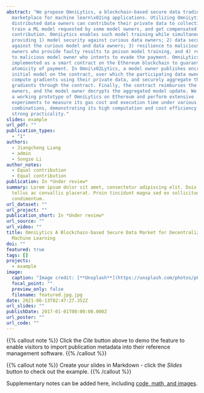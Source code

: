 ```yaml
---
abstract: "We propose OmniLytics, a blockchain-based secure data trading
  marketplace for machine learn\x02ing applications. Utilizing OmniLytics, many
  distributed data owners can contribute their private data to collectively
  train a ML model requested by some model owners, and get compensated for data
  contribution. OmniLytics enables such model training while simultaneously
  providing 1) model security against curious data owners; 2) data security
  against the curious model and data owners; 3) resilience to malicious data
  owners who provide faulty results to poison model training, and 4) resilience
  to malicious model owner who intents to evade the payment. OmniLytics is
  implemented as a smart contract on the Ethereum blockchain to guarantee the
  atomicity of payment. In Omni\x02Lytics, a model owner publishes encrypted
  initial model on the contract, over which the participating data owners
  compute gradients using their private data, and securely aggregate the
  gradients through the contract. Finally, the contract reimburses the data
  owners, and the model owner decrypts the aggregated model update. We implement
  a working prototype of OmniLytics on Ethereum and perform extensive
  experiments to measure its gas cost and execution time under various parameter
  combinations, demonstrating its high computation and cost efficiency and
  strong practicality."
slides: example
url_pdf: ""
publication_types:
  - "1"
authors:
  - Jiangcheng Liang
  - admin
  - Songze Li
author_notes:
  - Equal contribution
  - Equal contribution
publication: In *Under review*
summary: Lorem ipsum dolor sit amet, consectetur adipiscing elit. Duis posuere
  tellus ac convallis placerat. Proin tincidunt magna sed ex sollicitudin
  condimentum.
url_dataset: ""
url_project: ""
publication_short: In *Under review*
url_source: ""
url_video: ""
title: OmniLytics A Blockchain-based Secure Data Market for Decentralized
  Machine Learning
doi: ""
featured: true
tags: []
projects:
  - example
image:
  caption: "Image credit: [**Unsplash**](https://unsplash.com/photos/pLCdAaMFLTE)"
  focal_point: ""
  preview_only: false
  filename: featured.jpg.jpg
date: 2021-06-13T02:47:27.352Z
url_slides: ""
publishDate: 2017-01-01T00:00:00.000Z
url_poster: ""
url_code: ""
---
```


{{% callout note %}}
Click the *Cite* button above to demo the feature to enable visitors to import publication metadata into their reference management software.
{{% /callout %}}

{{% callout note %}}
Create your slides in Markdown - click the *Slides* button to check out the example.
{{% /callout %}}

Supplementary notes can be added here, including [code, math, and images](https://wowchemy.com/docs/writing-markdown-latex/).
